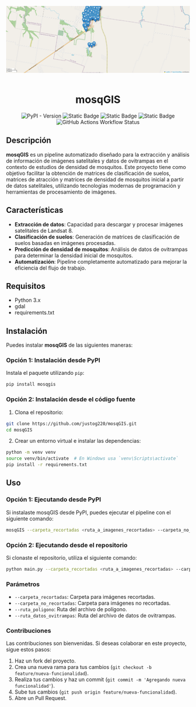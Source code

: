 

<div align="center">
<div style="width: 100%; height: 200px; overflow: hidden; position: relative;"><img src="https://raw.githubusercontent.com/justog220/TIF-Geomatica/refs/heads/main/Informe/Images/ovitrampas.png" alt="Banner" style="position: absolute; top: -100px; left: 0; width: 100%;"></div>



<h1>mosqGIS</h1>
<img alt="PyPI - Version" src="https://img.shields.io/pypi/v/mosqGIS">
<img alt="Static Badge" src="https://img.shields.io/badge/OS-Linux-blue">
<img alt="Static Badge" src="https://img.shields.io/badge/contributions-welcome-orange">
<img alt="Static Badge" src="https://img.shields.io/badge/license-MIT-red">
<img alt="GitHub Actions Workflow Status" src="https://img.shields.io/github/actions/workflow/status/justog220/mosqGIS/python-tests.yml?label=tests">

</div>

## Descripción

**mosqGIS** es un pipeline automatizado diseñado para la extracción y análisis de información de imágenes satelitales y datos de ovitrampas en el contexto de estudios de densidad de mosquitos. Este proyecto tiene como objetivo facilitar la obtención de matrices de clasificación de suelos, matrices de atracción y matrices de densidad de mosquitos inicial a partir de datos satelitales, utilizando tecnologías modernas de programación y herramientas de procesamiento de imágenes.

## Características

- **Extracción de datos**: Capacidad para descargar y procesar imágenes satelitales de Landsat 8.
- **Clasificación de suelos**: Generación de matrices de clasificación de suelos basadas en imágenes procesadas.
- **Predicción de densidad de mosquitos**: Análisis de datos de ovitrampas para determinar la densidad inicial de mosquitos.
- **Automatización**: Pipeline completamente automatizado para mejorar la eficiencia del flujo de trabajo.

## Requisitos

- Python 3.x
- gdal
- requirements.txt

## Instalación

Puedes instalar **mosqGIS** de las siguientes maneras:

### Opción 1: Instalación desde PyPI

Instala el paquete utilizando `pip`:

```bash
pip install mosqgis
```

### Opción 2: Instalación desde el código fuente

1. Clona el repositorio:

```bash
git clone https://github.com/justog220/mosqGIS.git
cd mosqGIS
```

2. Crear un entorno virtual e instalar las dependencias:

```bash
python -m venv venv
source venv/bin/activate  # En Windows usa `venv\Scripts\activate`
pip install -r requirements.txt
```

## Uso

### Opción 1: Ejecutando desde PyPI
Si instalaste mosqGIS desde PyPI, puedes ejecutar el pipeline con el siguiente comando:

```bash
mosqGIS --carpeta_recortadas <ruta_a_imagenes_recortadas> --carpeta_no_recortadas <ruta_a_imagenes_no_recortadas> --ruta_poligono <ruta_del_poligono> --ruta_datos_ovitrampas <ruta_de_datos_ovitrampas>
```

### Opción 2: Ejecutando desde el repositorio
Si clonaste el repositorio, utiliza el siguiente comando:

```bash
python main.py --carpeta_recortadas <ruta_a_imagenes_recortadas> --carpeta_no_recortadas <ruta_a_imagenes_no_recortadas> --ruta_poligono <ruta_del_poligono> --ruta_datos_ovitrampas <ruta_de_datos_ovitrampas>
```

### Parámetros

- `--carpeta_recortadas`: Carpeta para imágenes recortadas.
- `--carpeta_no_recortadas`: Carpeta para imágenes no recortadas.
- `--ruta_poligono`: Ruta del archivo de polígono.
- `--ruta_datos_ovitrampas`: Ruta del archivo de datos de ovitrampas.

### Contribuciones
Las contribuciones son bienvenidas. Si deseas colaborar en este proyecto, sigue estos pasos:

1. Haz un fork del proyecto.
2. Crea una nueva rama para tus cambios (`git checkout -b feature/nueva-funcionalidad`).
3. Realiza tus cambios y haz un commit (`git commit -m 'Agregando nueva funcionalidad'`).
4. Sube tus cambios (`git push origin feature/nueva-funcionalidad`).
5. Abre un Pull Request.